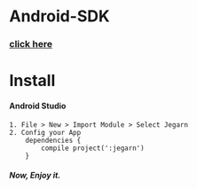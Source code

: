 # Android-SDK

### [click here](https://github.com/Yaoguais/jegarn/tree/master/examples/android-chat-system/jegarn)

# Install

#### Android Studio

	1. File > New > Import Module > Select Jegarn
	2. Config your App
		dependencies {
		    compile project(':jegarn')
		}

##### Now, Enjoy it.